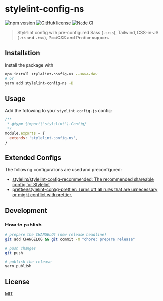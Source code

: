 # stylelint-config-ns

[![npm version](https://badge.fury.io/js/stylelint-config-ns.svg)](https://badge.fury.io/js/stylelint-config-ns)
[![GitHub license](https://img.shields.io/github/license/natterstefan/stylelint-config-ns.svg)](https://github.com/natterstefan/stylelint-config-ns/blob/main/LICENCE)
[![Node CI](https://github.com/natterstefan/stylelint-config-ns/actions/workflows/ci.yml/badge.svg)](https://github.com/natterstefan/stylelint-config-ns/actions/workflows/ci.yml)

> Stylelint config with pre-configured Sass (`.scss`), Tailwind, CSS-in-JS
> (`.ts` and `.tsx`), PostCSS and Prettier support.

## Installation

Install the package with

```sh
npm install stylelint-config-ns --save-dev
# or
yarn add stylelint-config-ns -D
```

## Usage

Add the following to your `styelint.config.js` config:

```js
/**
 * @type {import('stylelint').Config}
 */
module.exports = {
  extends: 'stylelint-config-ns',
}
```

## Extended Configs

The following configurations are used and preconfigured:

- [stylelint/stylelint-config-recommended: The recommended shareable config for Stylelint](https://github.com/stylelint/stylelint-config-recommended)
- [prettier/stylelint-config-prettier: Turns off all rules that are unnecessary or might conflict with prettier.](https://github.com/prettier/stylelint-config-prettier)

## Development

### How to publish

```sh
# prepare the CHANGELOG (new release headline)
git add CHANGELOG && git commit -m "chore: prepare release"

# push changes
git push

# publish the release
yarn publish
```

## License

[MIT](./LICENSE)
